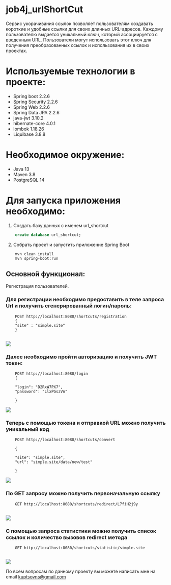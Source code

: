 <h1>job4j_urlShortCut</h1>

Сервис укорачивания ссылок позволяет пользователям создавать короткие и удобные ссылки для своих длинных URL-адресов.
Каждому пользователю выдается уникальный ключ, который ассоциируется с введенным URL. Пользователи могут использовать этот ключ для получения преобразованных ссылок и использования их в своих проектах.

# Используемые технологии в проекте:
- Spring boot 2.2.6 
- Spring Security 2.2.6
- Spring Web 2.2.6
- Spring Data JPA 2.2.6
- java-jwt 3.10.2
- hibernate-core 4.0.1
- lombok 1.18.26
- Liquibase 3.8.8

# Необходимое окружение:
- Java 13
- Maven 3.8
- PostgreSQL 14

# Для запуска приложения необходимо:

1. Создать базу данных с именем url_shortcut
```sql
    create database url_shortcut;
```

2. Собрать проект и запустить приложение Spring Boot
```
    mvn clean install
    mvn spring-boot:run
```


## Основной функционал:

Регистрация пользователей.

### Для регистрации необходимо предоставить в теле запроса Url и получить сгенерированный логин/пароль:

```
    POST http://localhost:8080/shortcuts/registration
    {
    "site" : "simple.site"
    }
    
```

![](imgs/reg.png)

### Далее необходимо пройти авторизацию и получить JWT токен:

```
    POST http://localhost:8080/login
    {
    
    "login": "D2RxW7PX7",
    "password": "LlxPGszVn"
    
    }
```
![](imgs/login.png)

### Теперь с помощью токена и отправкой URL можно получить уникальный код
```
    POST http://localhost:8080/shortcuts/convert 
    
    {
    
    "site": "simple.site",
    "url": "simple.site/data/new/test"
    
    }
```
![](imgs/stats.png)

### По GET запросу можно получить первоначальную ссылку

```
    GET http://localhost:8080/shortcuts/redirect/L7fiH2j9y
    
```
![](imgs/redirect.png)

### С помощью запроса статистики можно получить список ссылок и количество вызовов redirect метода

```
    GET http://localhost:8080/shortcuts/statistic/simple.site
    
```
![](imgs/stats.png)

По всем вопросам по данному проекту вы можете написать мне на email kuptsovns@gmail.com